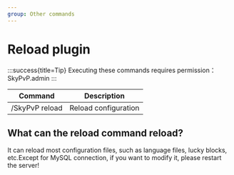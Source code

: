 ```yaml
---
group: Other commands
---
```


# Reload plugin

:::success{title=Tip}
Executing these commands requires permission：SkyPvP.admin
:::

| Command        | Description          |
| -------------- | -------------------- |
| /SkyPvP reload | Reload configuration |

## What can the reload command reload?

It can reload most configuration files, such as language files, lucky blocks, etc.Except for MySQL connection, if you want to modify it, please restart the server!
